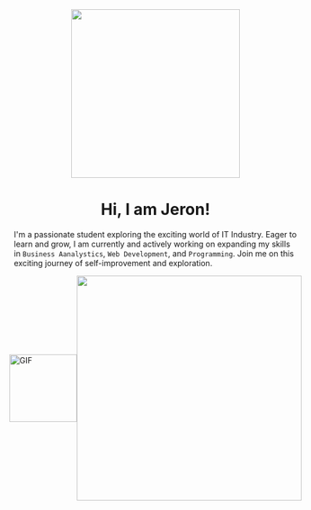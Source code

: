<div align="center">
  <img src="https://64.media.tumblr.com/769d9fd2b638f6d762e864d1d5bec0a0/f4a5e03bf2c36314-64/s540x810/4c36e853b65250b33766fd06b79600b5a32340f0.gifv" width="300" />
  <h1>Hi, I am Jeron!</h1>
</div>

I'm a passionate student exploring the exciting world of IT Industry. Eager to learn and grow, I am currently and actively working on expanding my skills in `Business Aanalystics`, `Web Development`, and `Programming`. Join me on this exciting journey of self-improvement and exploration.

<!--
**jeronscc/jeronscc** is a ✨ _special_ ✨ repository because its `README.md` (this file) appears on your GitHub profile.

Here are some ideas to get you started:

- 🔭 I’m currently working on ...
- 🌱 I’m currently learning ...
- 👯 I’m looking to collaborate on ...
- 🤔 I’m looking for help with ...
- 💬 Ask me about ...
- 📫 How to reach me: ...
- 😄 Pronouns: ...
- ⚡ Fun fact: ...
-->


<div style="display: flex; justify-content: center; align-items: center;">
  <img alt="GIF" src="https://media.giphy.com/media/du3J3cXyzhj75IOgvA/giphy.gif" width="120" height="120"/>

  <img src="https://spotify-github-profile.vercel.app/api/view?uid=t4mymdstafxi5okftsl52f4ts&cover_image=true&theme=novatorem&show_offline=false&background_color=121212&interchange=false&bar_color=53b14f&bar_color_cover=false" width="400" />


</div>
